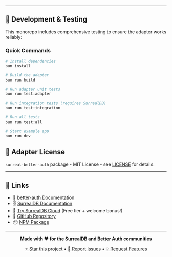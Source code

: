 <!-- include: packages/surreal-better-auth/README.md -->
---

## 🧪 Development & Testing

This monorepo includes comprehensive testing to ensure the adapter works reliably:

### Quick Commands
```bash
# Install dependencies
bun install

# Build the adapter
bun run build

# Run adapter unit tests
bun run test:adapter

# Run integration tests (requires SurrealDB)
bun run test:integration

# Run all tests
bun run test:all

# Start example app
bun run dev
```

## 📄 Adapter License

`surreal-better-auth` package - MIT License - see [LICENSE](./packages/surreal-better-auth/LICENSE) for details.

---

## 🔗 Links

- 📖 [better-auth Documentation](https://www.better-auth.com/docs/installation)
- 🗄️ [SurrealDB Documentation](https://surrealdb.com/docs/surrealdb)
- 🌟 [Try SurrealDB Cloud](https://app.surrealdb.com/referral?code=4pn5aba943lpbn8l) (Free tier + welcome bonus!)
- 🐙 [GitHub Repository](https://github.com/oskar-gmerek/surreal-better-auth)
- 📦 [NPM Package](https://www.npmjs.com/package/surreal-better-auth)

---

<div align="center">

**Made with ❤️ for the SurrealDB and Better Auth communities**

[⭐ Star this project](https://github.com/oskar-gmerek/surreal-better-auth) • [🐛 Report Issues](https://github.com/oskar-gmerek/surreal-better-auth/issues) • [💡 Request Features](https://github.com/oskar-gmerek/surreal-better-auth/issues/new)

</div>
